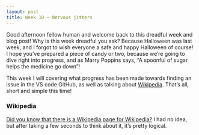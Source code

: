 ```yaml
---
layout: post
title: Week 10 – Nervous jitters 
---
```


Good afternoon fellow human and welcome back to this dreadful week and blog post! Why is this week dreadful you ask? Because Halloween was last week, and I forgot to wish everyone a safe and happy Halloween of course! I hope you’ve prepared a piece of candy or two, because we’re going to dive right into progress, and as Marry Poppins says, “A spoonful of sugar helps the medicine go down”!

This week I will covering what progress has been made towards finding an issue in the VS code GitHub, as well as talking about [Wikipedia](). That’s all, short and simple this time!

### Wikipedia

[Did you know that there is a Wikipedia page for Wikipedia?]() I had no idea, but after taking a few seconds to think about it, it’s pretty logical.

